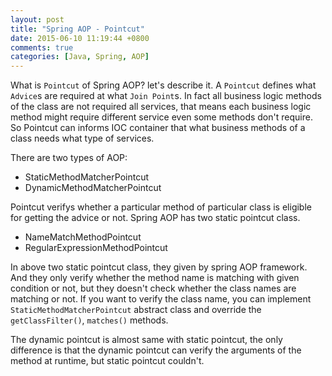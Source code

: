```yaml
---
layout: post
title: "Spring AOP - Pointcut"
date: 2015-06-10 11:19:44 +0800
comments: true
categories: [Java, Spring, AOP]
---
```


What is `Pointcut` of Spring AOP? let's describe it. A `Pointcut` defines what `Advice`s are required at what `Join Point`s. In fact all business logic methods of the class are not required all services, that means each business logic method might require different service even some methods don't require. So Pointcut can informs IOC container that what business methods of a class needs what type of services.    
<!-- more -->
There are two types of AOP:

- StaticMethodMatcherPointcut
- DynamicMethodMatcherPointcut

Pointcut verifys whether a particular method of particular class is eligible for getting the advice or not. Spring AOP has two static pointcut class.

- NameMatchMethodPointcut
- RegularExpressionMethodPointcut

In above two static pointcut class, they given by spring AOP framework. And they only verify whether the method name is matching with given condition or not, but they doesn't check whether the class names are matching or not. If you want to verify the class name, you can implement `StaticMethodMatcherPointcut` abstract class and override the `getClassFilter()`, `matches()` methods.

The dynamic pointcut is almost same with static pointcut, the only difference is that the dynamic pointcut can verify the arguments of the method at runtime, but static pointcut couldn't.